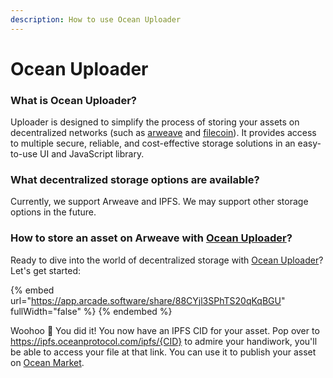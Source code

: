 ```yaml
---
description: How to use Ocean Uploader
---
```


# Ocean Uploader

### What is Ocean Uploader? 

Uploader is designed to simplify the process of storing your assets on decentralized networks (such as [arweave](https://www.arweave.org/) and [filecoin](https://filecoin.io/)). It provides access to multiple secure, reliable, and cost-effective storage solutions in an easy-to-use UI and JavaScript library.

### What decentralized storage options are available?

Currently, we support Arweave and  IPFS. We may support other storage options in the future. 

### How to store an asset on Arweave with [Ocean Uploader](https://uploader.oceanprotocol.com/)? 

Ready to dive into the world of decentralized storage with [Ocean Uploader](https://uploader.oceanprotocol.com/)? Let's get started:

{% embed url="https://app.arcade.software/share/88CYjl3SPhTS20qKqBGU" fullWidth="false" %}
{% endembed %}

Woohoo 🎉 You did it! You now have an IPFS CID for your asset. Pop over to https://ipfs.oceanprotocol.com/ipfs/{CID} to admire your handiwork, you'll be able to access your file at that link. You can use it to publish your asset on [Ocean Market](../../developers/uploader/uploader-ui-marketplace.md).
